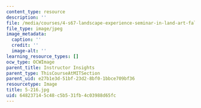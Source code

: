 ```yaml
---
content_type: resource
description: ''
file: /media/courses/4-s67-landscape-experience-seminar-in-land-art-fall-2016/648237145c48c5b531fb4c03988d65fc_5-216.jpg
file_type: image/jpeg
image_metadata:
  caption: ''
  credit: ''
  image-alt: ''
learning_resource_types: []
ocw_type: OCWImage
parent_title: Instructor Insights
parent_type: ThisCourseAtMITSection
parent_uid: e27b1e3d-51bf-23d2-8bf0-1bbce709bf36
resourcetype: Image
title: 5-216.jpg
uid: 64823714-5c48-c5b5-31fb-4c03988d65fc
---
```


